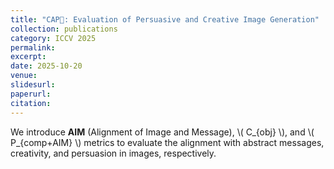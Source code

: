 ```yaml
---
title: "CAP🧢: Evaluation of Persuasive and Creative Image Generation"
collection: publications
category: ICCV 2025
permalink: 
excerpt: 
date: 2025-10-20
venue: 
slidesurl: 
paperurl: 
citation:
---
```


We introduce **AIM** (Alignment of Image and Message), \\( C_{obj} \\), and \\( P_{comp+AIM} \\) metrics to evaluate the alignment with abstract messages, creativity, and persuasion in images, respectively.

